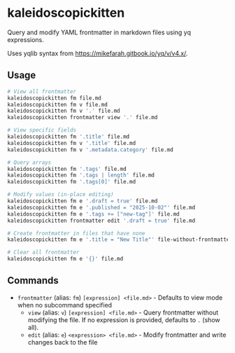 # kaleidoscopickitten

Query and modify YAML frontmatter in markdown files using yq expressions.

Uses yqlib syntax from https://mikefarah.gitbook.io/yq/v/v4.x/.

## Usage

```bash
# View all frontmatter
kaleidoscopickitten fm file.md
kaleidoscopickitten fm v file.md
kaleidoscopickitten fm v '.' file.md
kaleidoscopickitten frontmatter view '.' file.md

# View specific fields
kaleidoscopickitten fm '.title' file.md
kaleidoscopickitten fm v '.title' file.md
kaleidoscopickitten fm v '.metadata.category' file.md

# Query arrays
kaleidoscopickitten fm '.tags' file.md
kaleidoscopickitten fm '.tags | length' file.md
kaleidoscopickitten fm '.tags[0]' file.md

# Modify values (in-place editing)
kaleidoscopickitten fm e '.draft = true' file.md
kaleidoscopickitten fm e '.published = "2025-10-02"' file.md
kaleidoscopickitten fm e '.tags += ["new-tag"]' file.md
kaleidoscopickitten frontmatter edit '.draft = true' file.md

# Create frontmatter in files that have none
kaleidoscopickitten fm e '.title = "New Title"' file-without-frontmatter.md

# Clear all frontmatter
kaleidoscopickitten fm e '{}' file.md
```

## Commands

- `frontmatter` (alias: `fm`) `[expression] <file.md>` - Defaults to view mode when no subcommand specified
  - `view` (alias: `v`) `[expression] <file.md>` - Query frontmatter without modifying the file. If no expression is provided, defaults to `.` (show all).
  - `edit` (alias: `e`) `<expression> <file.md>` - Modify frontmatter and write changes back to the file
